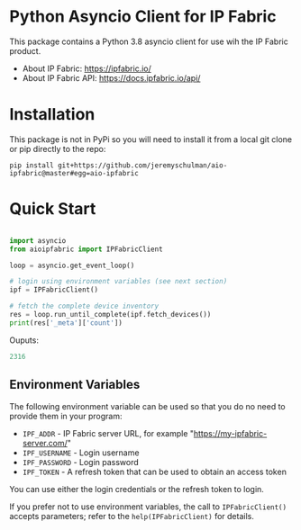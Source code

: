 # Python Asyncio Client for IP Fabric

This package contains a Python 3.8 asyncio client for use wih the IP Fabric product.

   * About IP Fabric: https://ipfabric.io/
   * About IP Fabric API: https://docs.ipfabric.io/api/


# Installation

This package is not in PyPi so you will need to install it from a local git clone or pip
directly to the repo:

```
pip install git+https://github.com/jeremyschulman/aio-ipfabric@master#egg=aio-ipfabric
```

# Quick Start

````python

import asyncio
from aioipfabric import IPFabricClient

loop = asyncio.get_event_loop()

# login using environment variables (see next section)
ipf = IPFabricClient()

# fetch the complete device inventory
res = loop.run_until_complete(ipf.fetch_devices())
print(res['_meta']['count'])
````

Ouputs:
````python
2316
````

## Environment Variables

The following environment variable can be used so that you do no need to provide them in
your program:

   * `IPF_ADDR` - IP Fabric server URL, for example "https://my-ipfabric-server.com/"
   * `IPF_USERNAME` - Login username
   * `IPF_PASSWORD` - Login password
   * `IPF_TOKEN` - A refresh token that can be used to obtain an access token

You can use either the login credentials or the refresh token to login.

If you prefer not to use environment variables, the call to `IPFabricClient()` accepts
parameters; refer to the `help(IPFabricClient)` for details.
